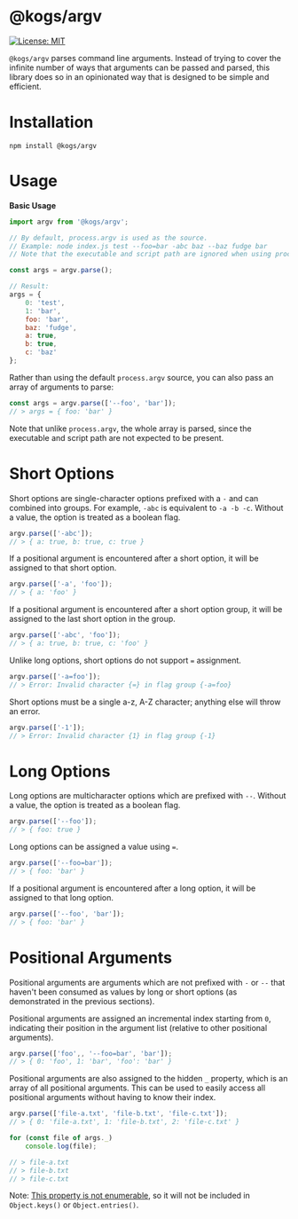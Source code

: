 # @kogs/argv
[![License: MIT](https://img.shields.io/github/license/kruithne/kogs?style=flat-square)](https://github.com/Kruithne/kogs/blob/main/LICENSE)

`@kogs/argv` parses command line arguments. Instead of trying to cover the infinite number of ways that arguments can be passed and parsed, this library does so in an opinionated way that is designed to be simple and efficient.

# Installation
```
npm install @kogs/argv
```

# Usage

**Basic Usage**
```js
import argv from '@kogs/argv';

// By default, process.argv is used as the source.
// Example: node index.js test --foo=bar -abc baz --baz fudge bar
// Note that the executable and script path are ignored when using process.argv.

const args = argv.parse();

// Result:
args = {
	0: 'test',
	1: 'bar',
	foo: 'bar',
	baz: 'fudge',
	a: true,
	b: true,
	c: 'baz'
};
```
Rather than using the default `process.argv` source, you can also pass an array of arguments to parse:
```js
const args = argv.parse(['--foo', 'bar']);
// > args = { foo: 'bar' }
```
Note that unlike `process.argv`, the whole array is parsed, since the executable and script path are not expected to be present.
# Short Options

Short options are single-character options prefixed with a `-` and can combined into groups. For example, `-abc` is equivalent to `-a -b -c`. Without a value, the option is treated as a boolean flag.

```js
argv.parse(['-abc']);
// > { a: true, b: true, c: true }
```
If a positional argument is encountered after a short option, it will be assigned to that short option.

```js
argv.parse(['-a', 'foo']);
// > { a: 'foo' }
```
If a positional argument is encountered after a short option group, it will be assigned to the last short option in the group.

```js
argv.parse(['-abc', 'foo']);
// > { a: true, b: true, c: 'foo' }
```

Unlike long options, short options do not support `=` assignment.
```js
argv.parse(['-a=foo']);
// > Error: Invalid character {=} in flag group {-a=foo}
```
Short options must be a single a-z, A-Z character; anything else will throw an error.
```js
argv.parse(['-1']);
// > Error: Invalid character {1} in flag group {-1}
```

# Long Options

Long options are multicharacter options which are prefixed with `--`. Without a value, the option is treated as a boolean flag.
```js
argv.parse(['--foo']);
// > { foo: true }
```
Long options can be assigned a value using `=`.
```js
argv.parse(['--foo=bar']);
// > { foo: 'bar' }
```
If a positional argument is encountered after a long option, it will be assigned to that long option.

```js
argv.parse(['--foo', 'bar']);
// > { foo: 'bar' }
```
# Positional Arguments

Positional arguments are arguments which are not prefixed with `-` or `--` that haven't been consumed as values by long or short options (as demonstrated in the previous sections).

Positional arguments are assigned an incremental index starting from `0`, indicating their position in the argument list (relative to other positional arguments).
```js
argv.parse(['foo',, '--foo=bar', 'bar']);
// > { 0: 'foo', 1: 'bar', 'foo': 'bar' }
```
Positional arguments are also assigned to the hidden `_` property, which is an array of all positional arguments. This can be used to easily access all positional arguments without having to know their index.
```js
argv.parse(['file-a.txt', 'file-b.txt', 'file-c.txt']);
// > { 0: 'file-a.txt', 1: 'file-b.txt', 2: 'file-c.txt' }

for (const file of args._)
	console.log(file);

// > file-a.txt
// > file-b.txt
// > file-c.txt
```
Note: [This property is not enumerable](https://developer.mozilla.org/en-US/docs/Web/JavaScript/Enumerability_and_ownership_of_properties), so it will not be included in `Object.keys()` or `Object.entries()`.